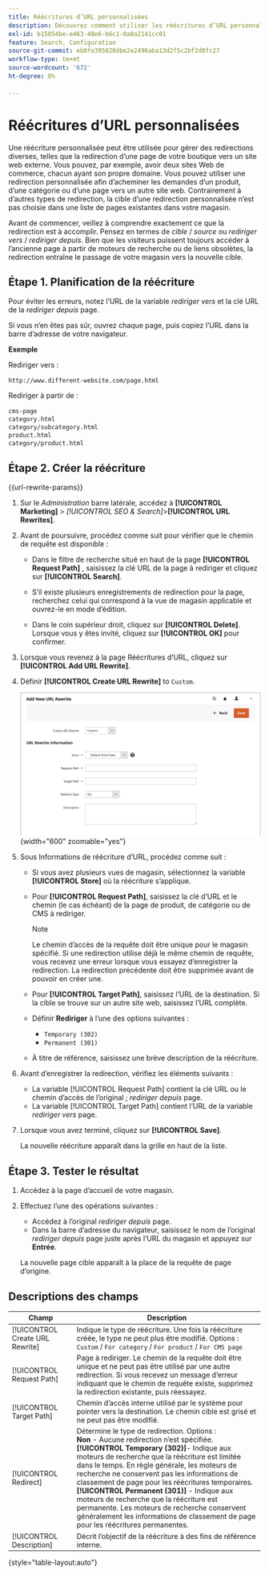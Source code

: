 ```yaml
---
title: Réécritures d’URL personnalisées
description: Découvrez comment utiliser les réécritures d’URL personnalisées pour gérer les redirections diverses dans votre boutique Commerce.
exl-id: b15054be-e463-48e6-b6c1-0a8a2141cc01
feature: Search, Configuration
source-git-commit: eb0fe395020dbe2e2496aba13d2f5c2bf2d0fc27
workflow-type: tm+mt
source-wordcount: '672'
ht-degree: 0%

---
```


# Réécritures d’URL personnalisées

Une réécriture personnalisée peut être utilisée pour gérer des redirections diverses, telles que la redirection d’une page de votre boutique vers un site web externe. Vous pouvez, par exemple, avoir deux sites Web de commerce, chacun ayant son propre domaine. Vous pouvez utiliser une redirection personnalisée afin d’acheminer les demandes d’un produit, d’une catégorie ou d’une page vers un autre site web. Contrairement à d’autres types de redirection, la cible d’une redirection personnalisée n’est pas choisie dans une liste de pages existantes dans votre magasin.

Avant de commencer, veillez à comprendre exactement ce que la redirection est à accomplir. Pensez en termes de _cible_ / _source_ ou _rediriger vers_ / _rediriger depuis_. Bien que les visiteurs puissent toujours accéder à l’ancienne page à partir de moteurs de recherche ou de liens obsolètes, la redirection entraîne le passage de votre magasin vers la nouvelle cible.

## Étape 1. Planification de la réécriture

Pour éviter les erreurs, notez l’URL de la variable _rediriger vers_ et la clé URL de la _rediriger depuis_ page.

Si vous n’en êtes pas sûr, ouvrez chaque page, puis copiez l’URL dans la barre d’adresse de votre navigateur.

**Exemple**

Rediriger vers :

    http://www.different-website.com/page.html

Rediriger à partir de :

    cms-page
    category.html
    category/subcategory.html
    product.html
    category/product.html

## Étape 2. Créer la réécriture

{{url-rewrite-params}}

1. Sur le _Administration_ barre latérale, accédez à **[!UICONTROL Marketing]** > _[!UICONTROL SEO & Search]_>**[!UICONTROL URL Rewrites]**.

1. Avant de poursuivre, procédez comme suit pour vérifier que le chemin de requête est disponible :

   - Dans le filtre de recherche situé en haut de la page **[!UICONTROL Request Path]** , saisissez la clé URL de la page à rediriger et cliquez sur **[!UICONTROL Search]**.

   - S’il existe plusieurs enregistrements de redirection pour la page, recherchez celui qui correspond à la vue de magasin applicable et ouvrez-le en mode d’édition.

   - Dans le coin supérieur droit, cliquez sur **[!UICONTROL Delete]**. Lorsque vous y êtes invité, cliquez sur **[!UICONTROL OK]** pour confirmer.

1. Lorsque vous revenez à la page Réécritures d’URL, cliquez sur **[!UICONTROL Add URL Rewrite]**.

1. Définir **[!UICONTROL Create URL Rewrite]** to `Custom`.

   ![Réécritures d’URL - personnalisé](./assets/url-rewrite-custom.png){width="600" zoomable="yes"}

1. Sous Informations de réécriture d’URL, procédez comme suit :

   - Si vous avez plusieurs vues de magasin, sélectionnez la variable **[!UICONTROL Store]** où la réécriture s’applique.

   - Pour **[!UICONTROL Request Path]**, saisissez la clé d’URL et le chemin (le cas échéant) de la page de produit, de catégorie ou de CMS à rediriger.

     >[!NOTE]
     >
     >Le chemin d’accès de la requête doit être unique pour le magasin spécifié. Si une redirection utilise déjà le même chemin de requête, vous recevez une erreur lorsque vous essayez d’enregistrer la redirection. La redirection précédente doit être supprimée avant de pouvoir en créer une.

   - Pour **[!UICONTROL Target Path]**, saisissez l’URL de la destination. Si la cible se trouve sur un autre site web, saisissez l’URL complète.

   - Définir **Rediriger** à l’une des options suivantes :

      - `Temporary (302)`
      - `Permanent (301)`

   - À titre de référence, saisissez une brève description de la réécriture.

1. Avant d’enregistrer la redirection, vérifiez les éléments suivants :

   - La variable [!UICONTROL Request Path] contient la clé URL ou le chemin d’accès de l’original ; _rediriger depuis_ page.
   - La variable [!UICONTROL Target Path] contient l’URL de la variable _rediriger vers_ page.

1. Lorsque vous avez terminé, cliquez sur **[!UICONTROL Save]**.

   La nouvelle réécriture apparaît dans la grille en haut de la liste.

## Étape 3. Tester le résultat

1. Accédez à la page d’accueil de votre magasin.

1. Effectuez l’une des opérations suivantes :

   - Accédez à l’original _rediriger depuis_ page.
   - Dans la barre d’adresse du navigateur, saisissez le nom de l’original _rediriger depuis_ page juste après l’URL du magasin et appuyez sur **Entrée**.

   La nouvelle page cible apparaît à la place de la requête de page d’origine.

## Descriptions des champs

| Champ | Description |
|--- |--- |
| [!UICONTROL Create URL Rewrite] | Indique le type de réécriture. Une fois la réécriture créée, le type ne peut plus être modifié. Options : `Custom` / `For category` / `For product` / `For CMS page` |
| [!UICONTROL Request Path] | Page à rediriger. Le chemin de la requête doit être unique et ne peut pas être utilisé par une autre redirection. Si vous recevez un message d’erreur indiquant que le chemin de requête existe, supprimez la redirection existante, puis réessayez. |
| [!UICONTROL Target Path] | Chemin d’accès interne utilisé par le système pour pointer vers la destination. Le chemin cible est grisé et ne peut pas être modifié. |
| [!UICONTROL Redirect] | Détermine le type de redirection. Options : <br/>**Non** - Aucune redirection n’est spécifiée. <br/>**[!UICONTROL Temporary (302)]**- Indique aux moteurs de recherche que la réécriture est limitée dans le temps. En règle générale, les moteurs de recherche ne conservent pas les informations de classement de page pour les réécritures temporaires.<br/>**[!UICONTROL Permanent (301)]** - Indique aux moteurs de recherche que la réécriture est permanente. Les moteurs de recherche conservent généralement les informations de classement de page pour les réécritures permanentes. |
| [!UICONTROL Description] | Décrit l’objectif de la réécriture à des fins de référence interne. |

{style="table-layout:auto"}
